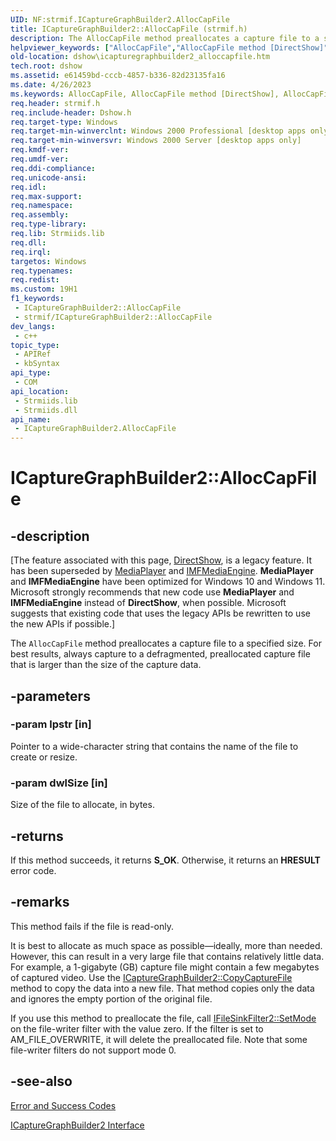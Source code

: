 ```yaml
---
UID: NF:strmif.ICaptureGraphBuilder2.AllocCapFile
title: ICaptureGraphBuilder2::AllocCapFile (strmif.h)
description: The AllocCapFile method preallocates a capture file to a specified size. For best results, always capture to a defragmented, preallocated capture file that is larger than the size of the capture data.
helpviewer_keywords: ["AllocCapFile","AllocCapFile method [DirectShow]","AllocCapFile method [DirectShow]","ICaptureGraphBuilder2 interface","ICaptureGraphBuilder2 interface [DirectShow]","AllocCapFile method","ICaptureGraphBuilder2.AllocCapFile","ICaptureGraphBuilder2::AllocCapFile","ICaptureGraphBuilder2AllocCapFile","dshow.icapturegraphbuilder2_alloccapfile","strmif/ICaptureGraphBuilder2::AllocCapFile"]
old-location: dshow\icapturegraphbuilder2_alloccapfile.htm
tech.root: dshow
ms.assetid: e61459bd-cccb-4857-b336-82d23135fa16
ms.date: 4/26/2023
ms.keywords: AllocCapFile, AllocCapFile method [DirectShow], AllocCapFile method [DirectShow],ICaptureGraphBuilder2 interface, ICaptureGraphBuilder2 interface [DirectShow],AllocCapFile method, ICaptureGraphBuilder2.AllocCapFile, ICaptureGraphBuilder2::AllocCapFile, ICaptureGraphBuilder2AllocCapFile, dshow.icapturegraphbuilder2_alloccapfile, strmif/ICaptureGraphBuilder2::AllocCapFile
req.header: strmif.h
req.include-header: Dshow.h
req.target-type: Windows
req.target-min-winverclnt: Windows 2000 Professional [desktop apps only]
req.target-min-winversvr: Windows 2000 Server [desktop apps only]
req.kmdf-ver: 
req.umdf-ver: 
req.ddi-compliance: 
req.unicode-ansi: 
req.idl: 
req.max-support: 
req.namespace: 
req.assembly: 
req.type-library: 
req.lib: Strmiids.lib
req.dll: 
req.irql: 
targetos: Windows
req.typenames: 
req.redist: 
ms.custom: 19H1
f1_keywords:
 - ICaptureGraphBuilder2::AllocCapFile
 - strmif/ICaptureGraphBuilder2::AllocCapFile
dev_langs:
 - c++
topic_type:
 - APIRef
 - kbSyntax
api_type:
 - COM
api_location:
 - Strmiids.lib
 - Strmiids.dll
api_name:
 - ICaptureGraphBuilder2.AllocCapFile
---
```


# ICaptureGraphBuilder2::AllocCapFile


## -description

\[The feature associated with this page, [DirectShow](/windows/win32/directshow/directshow), is a legacy feature. It has been superseded by [MediaPlayer](/uwp/api/Windows.Media.Playback.MediaPlayer) and [IMFMediaEngine](/windows/win32/api/mfmediaengine/nn-mfmediaengine-imfmediaengine). **MediaPlayer** and **IMFMediaEngine** have been optimized for Windows 10 and Windows 11. Microsoft strongly recommends that new code use **MediaPlayer** and **IMFMediaEngine** instead of **DirectShow**, when possible. Microsoft suggests that existing code that uses the legacy APIs be rewritten to use the new APIs if possible.\]

The <code>AllocCapFile</code> method preallocates a capture file to a specified size. For best results, always capture to a defragmented, preallocated capture file that is larger than the size of the capture data.

## -parameters

### -param lpstr [in]

Pointer to a wide-character string that contains the name of the file to create or resize.

### -param dwlSize [in]

Size of the file to allocate, in bytes.

## -returns

If this method succeeds, it returns <b>S_OK</b>. Otherwise, it returns an <b>HRESULT</b> error code.

## -remarks

This method fails if the file is read-only.

It is best to allocate as much space as possible—ideally, more than needed. However, this can result in a very large file that contains relatively little data. For example, a 1-gigabyte (GB) capture file might contain a few megabytes of captured video. Use the <a href="/windows/desktop/api/strmif/nf-strmif-icapturegraphbuilder2-copycapturefile">ICaptureGraphBuilder2::CopyCaptureFile</a> method to copy the data into a new file. That method copies only the data and ignores the empty portion of the original file.

If you use this method to preallocate the file, call <a href="/windows/desktop/api/strmif/nf-strmif-ifilesinkfilter2-setmode">IFileSinkFilter2::SetMode</a> on the file-writer filter with the value zero. If the filter is set to AM_FILE_OVERWRITE, it will delete the preallocated file. Note that some file-writer filters do not support mode 0.

## -see-also

<a href="/windows/desktop/DirectShow/error-and-success-codes">Error and Success Codes</a>



<a href="/windows/desktop/api/strmif/nn-strmif-icapturegraphbuilder2">ICaptureGraphBuilder2 Interface</a>